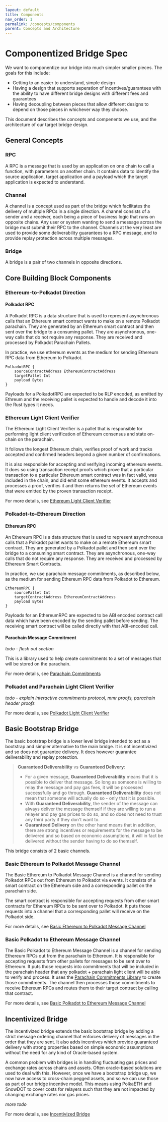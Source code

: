 ```yaml
---
layout: default
title: Components
nav_order: 1
permalink: /concepts/components
parent: Concepts and Architecture
---
```


# Componentized Bridge Spec

We want to componentize our bridge into much simpler smaller pieces. The goals for this include:
 - Getting to an easier to understand, simple design
 - Having a design that supports seperation of incentives/guarantees with the ability to have different bridge designs with different fees and guarantees
 - Having decoupling between pieces that allow different designs to depend on those pieces in whichever way they choose.

This document describes the concepts and compenents we use, and the architecture of our target bridge design.

## General Concepts

### RPC
A RPC is a message that is used by an application on one chain to call a function, with parameters on another chain. It contains data to identify the source application, target application and a payload which the target application is expected to understand.

### Channel
A channel is a concept used as part of the bridge which facilitates the delivery of multiple RPCs in a single direction. A channel consists of a sender and a receiver, each being a piece of business logic that runs on opposite chains. Any user or system wanting to send a message across the bridge must submit their RPC to the channel. Channels at the very least are used to provide some deliverability guarantees to a RPC message, and to provide replay protection across multiple messages.

### Bridge
A bridge is a pair of two channels in opposite directions.

## Core Building Block Components

### Ethereum-to-Polkadot Direction

#### Polkadot RPC
A Polkadot RPC is a data structure that is used to represent asynchronous calls that an Ethereum smart contract wants to make on a remote Polkadot parachain. They are generated by an Ethereum smart contract and then sent over the bridge to a consuming pallet. They are asynchronous, one-way calls that do not require any response. They are received and processed by Polkadot Parachain Pallets. 

In practice, we use ethereum events as the medium for sending Ethereum RPC data from Ethereum to Polkadot.

```
PolkadotRPC {
    sourceContractAddress EthereumContractAddress
    targetPallet Int
    payload Bytes
}
```

Payloads for a PolkadotRPC are expected to be RLP encoded, as emitted by Ethreum and the receiving pallet is expected to handle and decode it into the Rust types it needs.

### <a name="ethereum-light-client-verifier"></a> Ethereum Light Client Verifier
The Ethereum Light Client Verifier is a pallet that is responsible for performing light client verification of Ethereum consensus and state on-chain on the parachain.

It follows the longest Ethereum chain, verifies proof of work and tracks accepted and confirmed headers beyond a given number of confirmations.

It is also responsible for accepting and verifying incoming ethereum events. It does so using transaction receipt proofs which prove that a particular transaction to a particular Ethereum smart contract was in fact valid, was included in the chain, and did emit some ethereum events. It accepts and processes a proof, verifies it and then returns the set of Ethereum events that were emitted by the proven transaction receipt.

For more details, see [Ethereum Light Client Verifier](./ethereum-light-client-verifier)

### Polkadot-to-Ethereum Direction

#### Ethereum RPC
An Ethereum RPC is a data structure that is used to represent asynchronous calls that a Polkadot pallet wants to make on a remote Ethereum smart contract. They are generated by a Polkadot pallet and then sent over the bridge to a consuming smart contract. They are asynchronous, one-way calls that do not require any response. They are received and processed by Ethereum Smart Contracts. 

In practice, we use parachain message commitments, as described below, as the medium for sending Ethereum RPC data from Polkadot to Ethereum.


```
EthereumRPC {
    sourcePallet Int
    targetContractAddress EthereumContractAddress
    payload Bytes
}
```

Payloads for an EthereumRPC are expected to be ABI encoded contract call data which have been encoded by the sending pallet before sending. The receiving smart contract will be called directly with that ABI-encoded call.

#### <a name="parachain-commitments-library"></a> Parachain Message Commitment
*todo - flesh out section*

This is a library used to help create commitments to a set of messages that will be stored on the parachain.

For more details, see [Parachain Commitments](./parachain-commitments)

### <a name="polkadot-light-client-verifier"></a> Polkadot and Parachain Light Client Verifier
*todo - explain interactive commitments protocol, mmr proofs, parachain header proofs*

For more details, see [Polkadot Light Client Verifier](./polkadot-light-client-verifier/)

## Basic Bootstrap Bridge
The basic bootstrap bridge is a lower level bridge intended to act as a bootstrap and simpler alternative to the main bridge. It is not incentivized and so does not guarantee delivery. It does however guarantee deliverability and replay protection.

> **Guaranteed Deliverability** vs **Guaranteed Delivery**:
> - For a given message, **Guaranteed Deliverability** means that it is possible to deliver that message. So long as someone is willing to relay the message and pay gas fees, it will be processed successfully and go through. **Guaranteed Deliverability** does not mean that someone will actually do so - only that it is possible.
> - With **Guaranteed Deliverability**, the sender of the message can always deliver the message themself if they are willing to run a relayer and pay gas prices to do so, and so does not need to trust any third party if they don't want to.
> - **Guaranteed Delivery** on the other hand means that in addition, there are strong incentives or requirements for the message to be delivered and so based on economic assumptions, it will in fact be delivered without the sender having to do so themself.

This bridge consists of 2 basic channels.

### Basic Ethereum to Polkadot Message Channel
The Basic Ethereum to Polkadot Message Channel is a channel for sending Polkadot RPCs out from Ethereum to Polkadot via events. It consists of a smart contract on the Ethereum side and a corresponding pallet on the parachain side. 

The smart contract is responsible for accepting requests from other smart contracts for Ethereum RPCs to be sent over to Polkadot. It puts those requests into a channel that a corresponding pallet will receive on the Polkadot side.

For more details, see [Basic Ethereum to Polkadot Message Channel](./basic-ethereum-to-polkadot-message-channel)

### <a name="basic-polkadot-to-ethereum-message-channel"></a> Basic Polkadot to Ethereum Message Channel
The Basic Polkadot to Ethereum Message Channel is a channel for sending Ethereum RPCs out from the parachain to Ethereum. It is responsible for accepting requests from other pallets for messages to be sent over to Ethereum. It puts those requests into commitments that will be included in the parachain header that any polkadot + parachain light client will be able to verify and process. It uses the [Parachain Commitments Library](#parachain-commitments-library) to create those commitments. The channel then processes those commitments to receive Ethereum RPCs and routes them to their target contract by calling that contract.

For more details, see [Basic Polkadot to Ethereum Message Channel](./basic-polkadot-to-ethereum-message-channel)

## Incentivized Bridge
The incentivized bridge extends the basic bootstrap bridge by adding a strict message ordering channel that enforces delivery of messages in the order that they are sent. It also adds incentives which provide guaranteed delivery with strong properties based on simple economic assumptions without the need for any kind of Oracle-based system.

A common problem with bridges is in handling fluctuating gas prices and exchange rates across chains and assets. Often oracle-based solutions are used to deal with this. However, once we have a bootstrap bridge up, we now have access to cross-chain pegged assets, and so we can use those as part of our bridge incentive model. This means using PolkaETH and SnowDOT to cover costs for relayers such that they are not impacted by changing exchange rates nor gas prices.

*more todo*

For more details, see [Incentivized Bridge](./incentivized-bridge)
